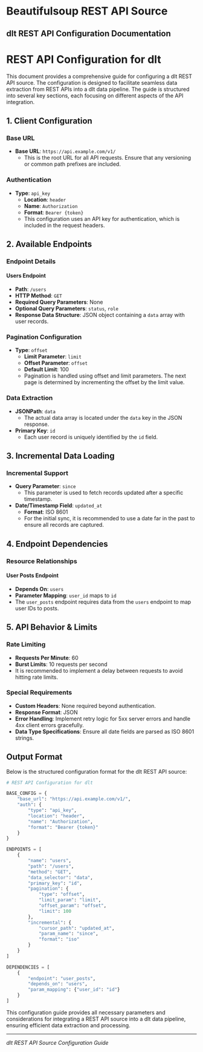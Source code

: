 # Beautifulsoup REST API Source

## dlt REST API Configuration Documentation

# REST API Configuration for dlt

This document provides a comprehensive guide for configuring a dlt REST API source. The configuration is designed to facilitate seamless data extraction from REST APIs into a dlt data pipeline. The guide is structured into several key sections, each focusing on different aspects of the API integration.

## 1. Client Configuration

### Base URL
- **Base URL**: `https://api.example.com/v1/`
  - This is the root URL for all API requests. Ensure that any versioning or common path prefixes are included.

### Authentication
- **Type**: `api_key`
  - **Location**: `header`
  - **Name**: `Authorization`
  - **Format**: `Bearer {token}`
  - This configuration uses an API key for authentication, which is included in the request headers.

## 2. Available Endpoints

### Endpoint Details

#### Users Endpoint
- **Path**: `/users`
- **HTTP Method**: `GET`
- **Required Query Parameters**: None
- **Optional Query Parameters**: `status`, `role`
- **Response Data Structure**: JSON object containing a `data` array with user records.

### Pagination Configuration
- **Type**: `offset`
  - **Limit Parameter**: `limit`
  - **Offset Parameter**: `offset`
  - **Default Limit**: 100
  - Pagination is handled using offset and limit parameters. The next page is determined by incrementing the offset by the limit value.

### Data Extraction
- **JSONPath**: `data`
  - The actual data array is located under the `data` key in the JSON response.
- **Primary Key**: `id`
  - Each user record is uniquely identified by the `id` field.

## 3. Incremental Data Loading

### Incremental Support
- **Query Parameter**: `since`
  - This parameter is used to fetch records updated after a specific timestamp.
- **Date/Timestamp Field**: `updated_at`
  - **Format**: ISO 8601
  - For the initial sync, it is recommended to use a date far in the past to ensure all records are captured.

## 4. Endpoint Dependencies

### Resource Relationships

#### User Posts Endpoint
- **Depends On**: `users`
- **Parameter Mapping**: `user_id` maps to `id`
- The `user_posts` endpoint requires data from the `users` endpoint to map user IDs to posts.

## 5. API Behavior & Limits

### Rate Limiting
- **Requests Per Minute**: 60
- **Burst Limits**: 10 requests per second
- It is recommended to implement a delay between requests to avoid hitting rate limits.

### Special Requirements
- **Custom Headers**: None required beyond authentication.
- **Response Format**: JSON
- **Error Handling**: Implement retry logic for 5xx server errors and handle 4xx client errors gracefully.
- **Data Type Specifications**: Ensure all date fields are parsed as ISO 8601 strings.

## Output Format

Below is the structured configuration format for the dlt REST API source:

```python
# REST API Configuration for dlt

BASE_CONFIG = {
    "base_url": "https://api.example.com/v1/",
    "auth": {
        "type": "api_key",
        "location": "header",
        "name": "Authorization",
        "format": "Bearer {token}"
    }
}

ENDPOINTS = [
    {
        "name": "users",
        "path": "/users",
        "method": "GET",
        "data_selector": "data",
        "primary_key": "id",
        "pagination": {
            "type": "offset",
            "limit_param": "limit",
            "offset_param": "offset",
            "limit": 100
        },
        "incremental": {
            "cursor_path": "updated_at",
            "param_name": "since",
            "format": "iso"
        }
    }
]

DEPENDENCIES = [
    {
        "endpoint": "user_posts", 
        "depends_on": "users",
        "param_mapping": {"user_id": "id"}
    }
]
```

This configuration guide provides all necessary parameters and considerations for integrating a REST API source into a dlt data pipeline, ensuring efficient data extraction and processing.

---
*dlt REST API Source Configuration Guide*